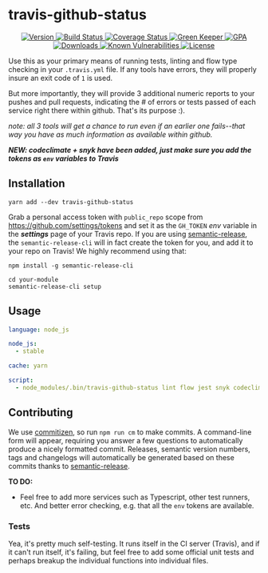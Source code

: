 # travis-github-status 

<p align="center">
  <a href="https://www.npmjs.com/package/travis-github-status">
    <img src="https://img.shields.io/npm/v/travis-github-status.svg" alt="Version" />
  </a>

  <a href="https://travis-ci.org/faceyspacey/travis-github-status">
    <img src="https://travis-ci.org/faceyspacey/travis-github-status.svg?branch=master" alt="Build Status" />
  </a>

  <a href="https://lima.codeclimate.com/github/faceyspacey/travis-github-status/coverage">
    <img src="https://lima.codeclimate.com/github/faceyspacey/travis-github-status/badges/coverage.svg" alt="Coverage Status"/>
  </a>

  <a href="https://greenkeeper.io">
    <img src="https://badges.greenkeeper.io/faceyspacey/travis-github-status.svg" alt="Green Keeper" />
  </a>

  <a href="https://lima.codeclimate.com/github/faceyspacey/travis-github-status">
    <img src="https://lima.codeclimate.com/github/faceyspacey/travis-github-status/badges/gpa.svg" alt="GPA" />
  </a>

  <a href="https://www.npmjs.com/package/travis-github-status">
    <img src="https://img.shields.io/npm/dt/travis-github-status.svg" alt="Downloads" />
  </a>
  
  <a href="https://snyk.io/test/github/faceyspacey/travis-github-status">
    <img src="https://snyk.io/test/github/faceyspacey/travis-github-status/badge.svg" alt="Known Vulnerabilities" data-canonical-src="https://snyk.io/test/github/faceyspacey/travis-github-status">
  </a>

  <a href="https://www.npmjs.com/package/travis-github-status">
    <img src="https://img.shields.io/npm/l/travis-github-status.svg" alt="License" />
  </a>
</p>


Use this as your primary means of running tests, linting and flow type checking
in your `.travis.yml` file. If any tools have errors, they will properly insure an exit code of `1` is used.

But more importantly, they will provide 3 additional numeric reports to your pushes and pull requests, indicating
the # of errors or tests passed of each service right there within github. That's its purpose :).

*note: all 3 tools will get a chance to run even if an earlier one fails--that way you have as much information as available
within github.*

***NEW: codeclimate + snyk have been added, just make sure you add the tokens as `env` variables to Travis***

## Installation
```yarn add --dev travis-github-status```

Grab a personal access token with `public_repo` scope from https://github.com/settings/tokens and set it as
the `GH_TOKEN` *env* variable in the ***settings*** page of your Travis repo. If you are using [semantic-release](https://github.com/semantic-release/semantic-release),
the `semantic-release-cli` will in fact create the token for you, and add it to your repo on Travis! We highly recommend using that:

```
npm install -g semantic-release-cli

cd your-module
semantic-release-cli setup
```

## Usage
```yml
language: node_js

node_js:
  - stable

cache: yarn

script:
  - node_modules/.bin/travis-github-status lint flow jest snyk codeclimate #omit tools you don't want statuses for
```


## Contributing
We use [commitizen](https://github.com/commitizen/cz-cli), so run `npm run cm` to make commits. A command-line form will appear, requiring you answer a few questions to automatically produce a nicely formatted commit. Releases, semantic version numbers, tags and changelogs will automatically be generated based on these commits thanks to [semantic-release](https://github.com/semantic-release/semantic-release).


**TO DO:**
- Feel free to add more services such as Typescript, other test runners, etc. And better error checking, e.g.
that all the `env` tokens are available.


### Tests
Yea, it's pretty much self-testing. It runs itself in the CI server (Travis), and if it can't run itself, it's failing,
but feel free to add some official unit tests and perhaps breakup the individual functions into individual files.

